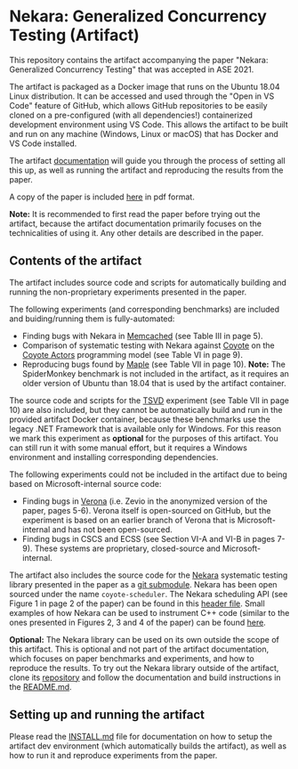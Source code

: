 # Nekara: Generalized Concurrency Testing (Artifact)

This repository contains the artifact accompanying the paper "Nekara: Generalized Concurrency
Testing" that was accepted in ASE 2021.

The artifact is packaged as a Docker image that runs on the Ubuntu 18.04 Linux distribution. It can
be accessed and used through the "Open in VS Code" feature of GitHub, which allows GitHub
repositories to be easily cloned on a pre-configured (with all dependencies!) containerized
development environment using VS Code. This allows the artifact to be built and run on any machine
(Windows, Linux or macOS) that has Docker and VS Code installed.

The artifact [documentation](INSTALL.md) will guide you through the process of setting all this up,
as well as running the artifact and reproducing the results from the paper.

A copy of the paper is included [here](paper.pdf) in pdf format.

**Note:** It is recommended to first read the paper before trying out the artifact, because the
artifact documentation primarily focuses on the technicalities of using it. Any other details are
described in the paper.

## Contents of the artifact

The artifact includes source code and scripts for automatically building and running the
non-proprietary experiments presented in the paper.

The following experiments (and corresponding benchmarks) are included and buiding/running them is
fully-automated:
- Finding bugs with Nekara in [Memcached](https://github.com/memcached/memcached) (see Table III in page 5).
- Comparison of systematic testing with Nekara against [Coyote](https://github.com/microsoft/Coyote)
  on the [Coyote Actors](https://microsoft.github.io/coyote/#concepts/actors/overview/) programming
  model (see Table VI in page 9).
- Reproducing bugs found by [Maple](http://web.eecs.umich.edu/~nsatish/papers/OOPSLA-12-Maple.pdf)
  (see Table VII in page 10). **Note:** The SpiderMonkey benchmark is not included in the artifact,
  as it requires an older version of Ubuntu than 18.04 that is used by the artifact container.

The source code and scripts for the [TSVD](https://github.com/microsoft/TSVD) experiment (see Table
VII in page 10) are also included, but they cannot be automatically build and run in the provided
artifact Docker container, because these benchmarks use the legacy .NET Framework that is available
only for Windows. For this reason we mark this experiment as **optional** for the purposes of this
artifact. You can still run it with some manual effort, but it requires a Windows environment and
installing corresponding dependencies.

The following experiments could not be included in the artifact due to being based on
Microsoft-internal source code:
- Finding bugs in [Verona](https://github.com/microsoft/verona) (i.e. Zevio in the anonymized
  version of the paper, pages 5-6). Verona itself is open-sourced on GitHub, but the experiment is
  based on an earlier branch of Verona that is Microsoft-internal and has not been open-sourced.
- Finding bugs in CSCS and ECSS (see Section VI-A and VI-B in pages 7-9). These systems are
  proprietary, closed-source and Microsoft-internal.

The artifact also includes the source code for the
[Nekara](https://github.com/microsoft/coyote-scheduler) systematic testing library presented in the
paper as a [git submodule](Nekara). Nekara has been open sourced under the name `coyote-scheduler`.
The Nekara scheduling API (see Figure 1 in page 2 of the paper) can be found in this [header
file](https://github.com/microsoft/coyote-scheduler/blob/main/include/coyote/scheduler.h). Small
examples of how Nekara can be used to instrument C++ code (similar to the ones presented in Figures
2, 3 and 4 of the paper) can be found
[here](https://github.com/microsoft/coyote-scheduler/tree/main/test/integration).

**Optional:** The Nekara library can be used on its own outside the scope of this artifact. This is
optional and not part of the artifact documentation, which focuses on paper benchmarks and
experiments, and how to reproduce the results. To try out the Nekara library outside of the
artifact, clone its [repository](https://github.com/microsoft/coyote-scheduler) and follow the
documentation and build instructions in the
[README.md](https://github.com/microsoft/coyote-scheduler#readme).

## Setting up and running the artifact

Please read the [INSTALL.md](INSTALL.md) file for documentation on how to setup the artifact dev
environment (which automatically builds the artifact), as well as how to run it and reproduce
experiments from the paper.
